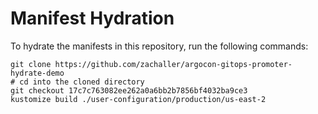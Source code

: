 # Manifest Hydration

To hydrate the manifests in this repository, run the following commands:

```shell
git clone https://github.com/zachaller/argocon-gitops-promoter-hydrate-demo
# cd into the cloned directory
git checkout 17c7c763082ee262a0a6bb2b7856bf4032ba9ce3
kustomize build ./user-configuration/production/us-east-2
```
